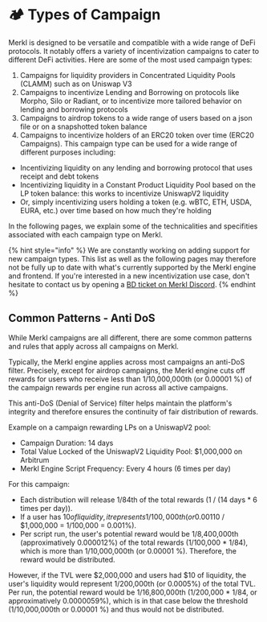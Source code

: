 # 🏕️ Types of Campaign

Merkl is designed to be versatile and compatible with a wide range of DeFi protocols. It notably offers a variety of incentivization campaigns to cater to different DeFi activities. Here are some of the most used campaign types:

1. Campaigns for liquidity providers in Concentrated Liquidity Pools (CLAMM) such as on Uniswap V3
2. Campaigns to incentivize Lending and Borrowing on protocols like Morpho, Silo or Radiant, or to incentivize more tailored behavior on lending and borrowing protocols
3. Campaigns to airdrop tokens to a wide range of users based on a json file or on a snapshotted token balance
4. Campaigns to incentivize holders of an ERC20 token over time (ERC20 Campaigns). This campaign type can be used for a wide range of different purposes including:

- Incentivizing liquidity on any lending and borrowing protocol that uses receipt and debt tokens
- Incentivizing liquidity in a Constant Product Liquidity Pool based on the LP token balance: this works to incentivize UniswapV2 liquidity
- Or, simply incentivizing users holding a token (e.g. wBTC, ETH, USDA, EURA, etc.) over time based on how much they're holding

In the following pages, we explain some of the technicalities and specifities associated with each campaign type on Merkl.

{% hint style="info" %}
We are constantly working on adding support for new campaign types. This list as well as the following pages may therefore not be fully up to date with what's currently supported by the Merkl engine and frontend. If you're interested in a new incentivization use case, don't hesitate to contact us by opening a [BD ticket on Merkl Discord](https://www.google.com/url?q=https://discord.gg/jnYfrGxDbe&sa=D&source=docs&ust=1714726869927696&usg=AOvVaw1loOKjqz9IGEdpNjWsvrmD).
{% endhint %}

## Common Patterns - Anti DoS

While Merkl campaigns are all different, there are some common patterns and rules that apply across all campaigns on Merkl.

Typically, the Merkl engine applies across most campaigns an anti-DoS filter. Precisely, except for airdrop campaigns, the Merkl engine cuts off rewards for users who receive less than 1/10,000,000th (or 0.00001 %) of the campaign rewards per engine run across all active campaigns.

This anti-DoS (Denial of Service) filter helps maintain the platform's integrity and therefore ensures the continuity of fair distribution of rewards.

Example on a campaign rewarding LPs on a UniswapV2 pool:

- Campaign Duration: 14 days
- Total Value Locked of the UniswapV2 Liquidity Pool: \$1,000,000 on Arbitrum
- Merkl Engine Script Frequency: Every 4 hours (6 times per day)

For this campaign:

- Each distribution will release 1/84th of the total rewards (1 / (14 days \* 6 times per day)).
- If a user has $10 of liquidity, it represents 1/100,000th (or 0.001%) of the total TVL ($10 / \$1,000,000 = 1/100,000 = 0.001%).
- Per script run, the user's potential reward would be 1/8,400,000th (approximatively 0.000012%) of the total rewards (1/100,000 \* 1/84), which is more than 1/10,000,000th (or 0.00001 %). Therefore, the reward would be distributed.

However, if the TVL were $2,000,000 and users had $10 of liquidity, the user's liquidity would represent 1/200,000th (or 0.0005%) of the total TVL. Per run, the potential reward would be 1/16,800,000th (1/200,000 \* 1/84, or approximatively 0.0000059%), which is in that case below the threshold (1/10,000,000th or 0.00001 %) and thus would not be distributed.
